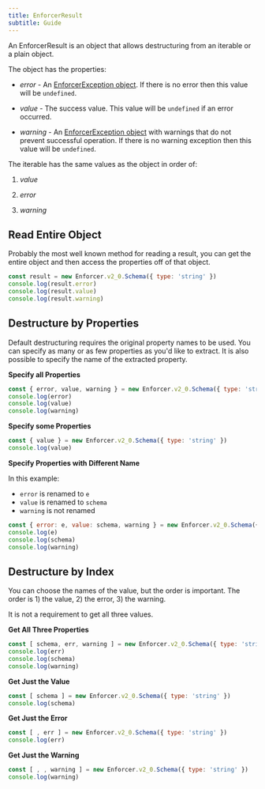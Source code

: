 ```yaml
---
title: EnforcerResult
subtitle: Guide
---
```


An EnforcerResult is an object that allows destructuring from an iterable or a plain object. 

The object has the properties:

- *error* - An [EnforcerException object](./enforcer-exception.md). If there is no error then this value will be `undefined`.

- *value* - The success value. This value will be `undefined` if an error occurred.

- *warning* - An [EnforcerException object](./enforcer-exception.md) with warnings that do not prevent successful operation. If there is no warning exception then this value will be `undefined`.

The iterable has the same values as the object in order of:

1) *value*

2) *error*

3) *warning*

## Read Entire Object

Probably the most well known method for reading a result, you can get the entire object and then access the properties off of that object.

```js
const result = new Enforcer.v2_0.Schema({ type: 'string' })
console.log(result.error)
console.log(result.value)
console.log(result.warning)
```

## Destructure by Properties

Default destructuring requires the original property names to be used. You can specify as many or as few properties as you'd like to extract. It is also possible to specify the name of the extracted property.

**Specify all Properties**

```js
const { error, value, warning } = new Enforcer.v2_0.Schema({ type: 'string' })
console.log(error)
console.log(value)
console.log(warning)
```

**Specify some Properties**

```js
const { value } = new Enforcer.v2_0.Schema({ type: 'string' })
console.log(value)
```

**Specify Properties with Different Name**

In this example:

- `error` is renamed to `e`
- `value` is renamed to `schema`
- `warning` is not renamed

```js
const { error: e, value: schema, warning } = new Enforcer.v2_0.Schema({ type: 'string' })
console.log(e)
console.log(schema)
console.log(warning)
```

## Destructure by Index

You can choose the names of the value, but the order is important. The order is 1) the value, 2) the error, 3) the warning.

It is not a requirement to get all three values.

**Get All Three Properties**

```js
const [ schema, err, warning ] = new Enforcer.v2_0.Schema({ type: 'string' })
console.log(err)
console.log(schema)
console.log(warning)
```

**Get Just the Value**

```js
const [ schema ] = new Enforcer.v2_0.Schema({ type: 'string' })
console.log(schema)
```

**Get Just the Error**

```js
const [ , err ] = new Enforcer.v2_0.Schema({ type: 'string' })
console.log(err)
```

**Get Just the Warning**

```js
const [ , , warning ] = new Enforcer.v2_0.Schema({ type: 'string' })
console.log(warning)
```
